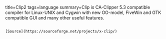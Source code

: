 title=Clip2
tags=language
summary=Clip is CA-Clipper 5.3 compatible compiler for Linux-UNIX and Cygwin with new OO-model, FiveWin and GTK compatible GUI and many other useful features.
~~~~~~

[Source](https://sourceforge.net/projects/x-clip/)

